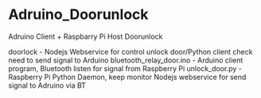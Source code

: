 # Adruino_Doorunlock
Adruino Client + Raspbarry Pi Host Doorunlock

doorlock - Nodejs Webservice for control unlock door/Python client check need to send signal to Arduino
bluetooth_relay_door.ino - Arduino client program, Bluetooth listen for signal from Raspberry Pi
unlock_door.py - Raspberry Pi Python Daemon, keep monitor Nodejs webservice for send signal to Adruino via BT
